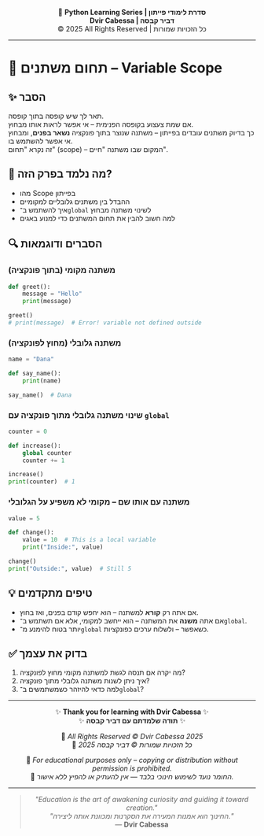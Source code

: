 <!-- DC_HEADER_START -->
<div align="center">

🐍 **Python Learning Series | סדרת לימודי פייתון**  
**Dvir Cabessa | דביר קבסה**  
© 2025 All Rights Reserved | כל הזכויות שמורות

</div>

---
<!-- DC_HEADER_END -->

# 📘 תחום משתנים – Variable Scope

## ✨ הסבר

תאר לך שיש קופסה בתוך קופסה.  
אם שמת צעצוע בקופסה הפנימית – אי אפשר לראות אותו מבחוץ.  
כך בדיוק משתנים עובדים בפייתון – משתנה שנוצר בתוך פונקציה **נשאר בפנים**, ומבחוץ אי אפשר להשתמש בו.  
זה נקרא "תחום" (scope) – המקום שבו משתנה "חיים".

## 🧠 מה נלמד בפרק הזה?
- מהו Scope בפייתון
- ההבדל בין משתנים גלובליים למקומיים
- איך להשתמש ב־`global` לשינוי משתנה מבחוץ
- למה חשוב להבין את תחום המשתנים כדי למנוע באגים

## 🔍 הסברים ודוגמאות

### משתנה מקומי (בתוך פונקציה)
```python
def greet():
    message = "Hello"
    print(message)

greet()
# print(message)  # Error! variable not defined outside
```

### משתנה גלובלי (מחוץ לפונקציה)
```python
name = "Dana"

def say_name():
    print(name)

say_name()  # Dana
```

### שינוי משתנה גלובלי מתוך פונקציה עם `global`
```python
counter = 0

def increase():
    global counter
    counter += 1

increase()
print(counter)  # 1
```

### משתנה עם אותו שם – מקומי לא משפיע על הגלובלי
```python
value = 5

def change():
    value = 10  # This is a local variable
    print("Inside:", value)

change()
print("Outside:", value)  # Still 5
```

## 💡 טיפים מתקדמים

* אם אתה רק **קורא** למשתנה – הוא יחפש קודם בפנים, ואז בחוץ.
* אם אתה **משנה** את המשתנה – הוא ייחשב למקומי, אלא אם תשתמש ב־`global`.
* יותר בטוח להימנע מ־`global` כשאפשר – ולשלוח ערכים כפונקציות.

## ✅ בדוק את עצמך

1. מה יקרה אם תנסה לגשת למשתנה מקומי מחוץ לפונקציה?
2. איך ניתן לשנות משתנה גלובלי מתוך פונקציה?
3. למה כדאי להיזהר כשמשתמשים ב־`global`?

<!-- DC_FOOTER_START -->
---

<div align="center">

✨ **Thank you for learning with Dvir Cabessa** ✨  
✨ **תודה שלמדתם עם דביר קבסה** ✨  

📘 *All Rights Reserved © Dvir Cabessa 2025*  
📘 *כל הזכויות שמורות © דביר קבסה 2025*  

🔗 *For educational purposes only – copying or distribution without permission is prohibited.*  
🔗 *החומר נועד לשימוש חינוכי בלבד — אין להעתיק או להפיץ ללא אישור.*

---

> _"Education is the art of awakening curiosity and guiding it toward creation."_  
> _"החינוך הוא אמנות המעירה את הסקרנות ומכוונת אותה ליצירה."_  
> — **Dvir Cabessa**

</div>
<!-- DC_FOOTER_END -->

